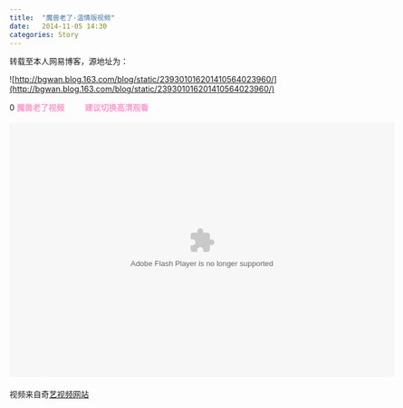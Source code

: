 ```yaml
---
title:  "魔兽老了-温情版视频"
date:   2014-11-05 14:30
categories: Story
---
```

转载至本人网易博客，源地址为：<br>

![http://bgwan.blog.163.com/blog/static/239301016201410564023960/](http://bgwan.blog.163.com/blog/static/239301016201410564023960/)
<html>

<body>0
<B><font color=#ff99cc>魔兽老了视频 &nbsp; &nbsp; &nbsp; &nbsp; &nbsp; 建议切换高清观看</font></B>

<div><B><font color=#ff00ff><br></font></B></div>
<EMBED type=application/x-shockwave-flash align=middle height=450 width=680 src=http://player.video.qiyi.com/4b436796b799b6f98cfa8f8e6a9484f9/0/0/v_19rrhcpn9k.swf-albumId=217990500-tvId=217990500-isPurchase=0-cnId=8 wmode="transparent" invokeurls="false" quality="high" allowScriptAccess="never" allowfullscreen="false" allowNetworking="internal"><br>
<div><br></div>
<div>视频来自奇<A style="LINE-HEIGHT: 28px" href="http://so.iqiyi.com/so/q_%E9%AD%94%E5%85%BD%E8%80%81%E4%BA%86?source=input&amp;sr=795613996771" rel=nofollow target=_blank>艺视频网站</A></div>


</body>
</html>